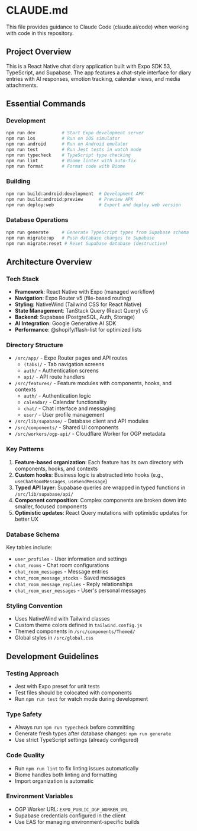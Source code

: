 # CLAUDE.md

This file provides guidance to Claude Code (claude.ai/code) when working with code in this repository.

## Project Overview

This is a React Native chat diary application built with Expo SDK 53, TypeScript, and Supabase. The app features a chat-style interface for diary entries with AI responses, emotion tracking, calendar views, and media attachments.

## Essential Commands

### Development
```bash
npm run dev          # Start Expo development server
npm run ios          # Run on iOS simulator
npm run android      # Run on Android emulator
npm run test         # Run Jest tests in watch mode
npm run typecheck    # TypeScript type checking
npm run lint         # Biome linter with auto-fix
npm run format       # Format code with Biome
```

### Building
```bash
npm run build:android:development  # Development APK
npm run build:android:preview      # Preview APK
npm run deploy:web                 # Export and deploy web version
```

### Database Operations
```bash
npm run generate     # Generate TypeScript types from Supabase schema
npm run migrate:up   # Push database changes to Supabase
npm run migrate:reset # Reset Supabase database (destructive)
```

## Architecture Overview

### Tech Stack
- **Framework**: React Native with Expo (managed workflow)
- **Navigation**: Expo Router v5 (file-based routing)
- **Styling**: NativeWind (Tailwind CSS for React Native)
- **State Management**: TanStack Query (React Query) v5
- **Backend**: Supabase (PostgreSQL, Auth, Storage)
- **AI Integration**: Google Generative AI SDK
- **Performance**: @shopify/flash-list for optimized lists

### Directory Structure
- `/src/app/` - Expo Router pages and API routes
  - `(tabs)/` - Tab navigation screens
  - `auth/` - Authentication screens
  - `api/` - API route handlers
- `/src/features/` - Feature modules with components, hooks, and contexts
  - `auth/` - Authentication logic
  - `calendar/` - Calendar functionality
  - `chat/` - Chat interface and messaging
  - `user/` - User profile management
- `/src/lib/supabase/` - Database client and API modules
- `/src/components/` - Shared UI components
- `/src/workers/ogp-api/` - Cloudflare Worker for OGP metadata

### Key Patterns
1. **Feature-based organization**: Each feature has its own directory with components, hooks, and contexts
2. **Custom hooks**: Business logic is abstracted into hooks (e.g., `useChatRoomMessages`, `useSendMessage`)
3. **Typed API layer**: Supabase queries are wrapped in typed functions in `/src/lib/supabase/api/`
4. **Component composition**: Complex components are broken down into smaller, focused components
5. **Optimistic updates**: React Query mutations with optimistic updates for better UX

### Database Schema
Key tables include:
- `user_profiles` - User information and settings
- `chat_rooms` - Chat room configurations
- `chat_room_messages` - Message entries
- `chat_room_message_stocks` - Saved messages
- `chat_room_message_replies` - Reply relationships
- `chat_room_user_messages` - User's personal messages

### Styling Convention
- Uses NativeWind with Tailwind classes
- Custom theme colors defined in `tailwind.config.js`
- Themed components in `/src/components/Themed/`
- Global styles in `/src/global.css`

## Development Guidelines

### Testing Approach
- Jest with Expo preset for unit tests
- Test files should be colocated with components
- Run `npm run test` for watch mode during development

### Type Safety
- Always run `npm run typecheck` before committing
- Generate fresh types after database changes: `npm run generate`
- Use strict TypeScript settings (already configured)

### Code Quality
- Run `npm run lint` to fix linting issues automatically
- Biome handles both linting and formatting
- Import organization is automatic

### Environment Variables
- OGP Worker URL: `EXPO_PUBLIC_OGP_WORKER_URL`
- Supabase credentials configured in the client
- Use EAS for managing environment-specific builds